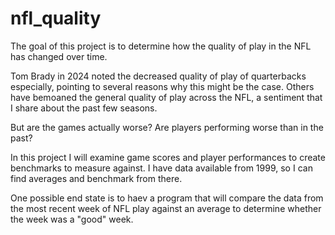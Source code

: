 # nfl_quality

The goal of this project is to determine how the quality of play in the NFL has changed over time.

Tom Brady in 2024 noted the decreased quality of play of quarterbacks especially, pointing to several reasons why this might be the case. Others have bemoaned the general quality of play across the NFL, a sentiment that I share about the past few seasons. 

But are the games actually worse? Are players performing worse than in the past?

In this project I will examine game scores and player performances to create benchmarks to measure against. I have data available from 1999, so I can find averages and benchmark from there. 

One possible end state is to haev a program that will compare the data from the most recent week of NFL play against an average to determine whether the week was a "good" week.
